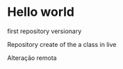 # Hello world
 first repository versionary
 
Repository create of the a class in live

Alteração remota
